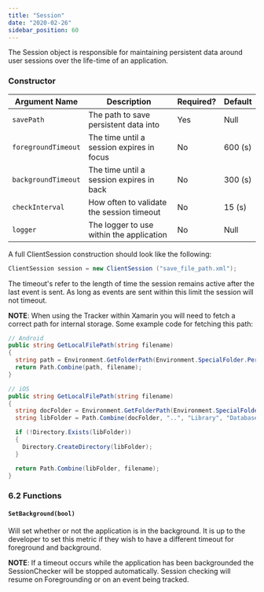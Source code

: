 ```yaml
---
title: "Session"
date: "2020-02-26"
sidebar_position: 60
---
```


The Session object is responsible for maintaining persistent data around user sessions over the life-time of an application.

### Constructor

| **Argument Name**   | **Description**                           | **Required?** | **Default** |
| ------------------- | ----------------------------------------- | ------------- | ----------- |
| `savePath`          | The path to save persistent data into     | Yes           | Null        |
| `foregroundTimeout` | The time until a session expires in focus | No            | 600 (s)     |
| `backgroundTimeout` | The time until a session expires in back  | No            | 300 (s)     |
| `checkInterval`     | How often to validate the session timeout | No            | 15 (s)      |
| `logger`            | The logger to use within the application  | No            | Null        |

A full ClientSession construction should look like the following:

```csharp
ClientSession session = new ClientSession ("save_file_path.xml");
```

The timeout's refer to the length of time the session remains active after the last event is sent. As long as events are sent within this limit the session will not timeout.

**NOTE**: When using the Tracker within Xamarin you will need to fetch a correct path for internal storage. Some example code for fetching this path:

```csharp
// Android
public string GetLocalFilePath(string filename)
{
  string path = Environment.GetFolderPath(Environment.SpecialFolder.Personal);
  return Path.Combine(path, filename);
}

// iOS
public string GetLocalFilePath(string filename)
{
  string docFolder = Environment.GetFolderPath(Environment.SpecialFolder.Personal);
  string libFolder = Path.Combine(docFolder, "..", "Library", "Databases");

  if (!Directory.Exists(libFolder))
  {
    Directory.CreateDirectory(libFolder);
  }

  return Path.Combine(libFolder, filename);
}
```

### [](https://github.com/snowplow/snowplow/wiki/.NET-Tracker#62-functions)6.2 Functions

#### `SetBackground(bool)`

Will set whether or not the application is in the background. It is up to the developer to set this metric if they wish to have a different timeout for foreground and background.

**NOTE**: If a timeout occurs while the application has been backgrounded the SessionChecker will be stopped automatically. Session checking will resume on Foregrounding or on an event being tracked.
